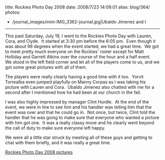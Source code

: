 title: Rockies Photo Day 2008
date: 2008/7/23 14:06:01
alias: blog/364/
photos:
- /journal_images/mini-IMG_3362-journal.jpg|Ubaldo Jimenez and I
---
This past Saturday, July 19, I went to the Rockies Photo Day with Lauren, Cora, and Clyde.  It started at 3:30 pm before the 6:05 pm.  Even though it was about 98 degrees when the event started, we had a great time.  We got to meet pretty much everyone on the Rockies' roster except for Matt Holliday and Garrett Atkins over the course of the hour and a half event.  We stood in the left field corner and let all of the players come to us, and we got some great pictures with all of them. 

The players were really clearly having a good time with it too.  Yorvit Torrealba even jumped playfully on Manny Corpas as I was taking his picture with Lauren and Cora.  Ubaldo Jimenez also chatted with me for a second after I mentioned how he had been at our church in the fall.

I was also highly impressed by manager Clint Hurdle.  At the end of the event, we were in line to see him and his handler was telling him that the event was over and that he could go in.  Not once, but twice, Clint told the handler that he was going to make sure that everyone who wanted a picture with him got one.  It was a really classy move and he clearly went beyond the call of duty to make sure everyone left happy.

We were all a little star struck by meeting all of these guys and getting to chat with them briefly, and it was really a great time. 

[Rockies Photo Day 2008 pictures](PhotoAlbum.aspx?ID=ROXPHOTODAY2008)